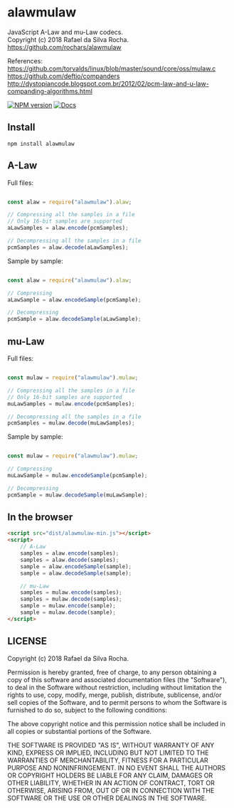 # alawmulaw
JavaScript A-Law and mu-Law codecs.  
Copyright (c) 2018 Rafael da Silva Rocha.  
https://github.com/rochars/alawmulaw

References:  
https://github.com/torvalds/linux/blob/master/sound/core/oss/mulaw.c  
https://github.com/deftio/companders  
http://dystopiancode.blogspot.com.br/2012/02/pcm-law-and-u-law-companding-algorithms.html

[![NPM version](https://img.shields.io/npm/v/alawmulaw.svg?style=for-the-badge)](https://www.npmjs.com/package/alawmulaw) [![Docs](https://img.shields.io/badge/docs-online-blue.svg?style=for-the-badge)](https://rochars.github.io/alawmulaw/index.html)

## Install
```
npm install alawmulaw
```

## A-Law

Full files:
```javascript

const alaw = require("alawmulaw").alaw;

// Compressing all the samples in a file
// Only 16-bit samples are supported
aLawSamples = alaw.encode(pcmSamples);

// Decompressing all the samples in a file
pcmSamples = alaw.decode(aLawSamples);
```

Sample by sample:
```javascript

const alaw = require("alawmulaw").alaw;

// Compressing
aLawSample = alaw.encodeSample(pcmSample);

// Decompressing
pcmSample = alaw.decodeSample(aLawSample);
```

## mu-Law

Full files:
```javascript

const mulaw = require("alawmulaw").mulaw;

// Compressing all the samples in a file
// Only 16-bit samples are supported
muLawSamples = mulaw.encode(pcmSamples);

// Decompressing all the samples in a file
pcmSamples = mulaw.decode(muLawSamples);
```

Sample by sample:
```javascript

const mulaw = require("alawmulaw").mulaw;

// Compressing
muLawSample = mulaw.encodeSample(pcmSample);

// Decompressing
pcmSample = mulaw.decodeSample(muLawSample);
```


## In the browser

```html
<script src="dist/alawmulaw-min.js"></script>
<script>
	// A-Law
    samples = alaw.encode(samples);
    samples = alaw.decode(samples);
    sample = alaw.encodeSample(sample);
    sample = alaw.decodeSample(sample);

    // mu-Law
    samples = mulaw.encode(samples);
    samples = mulaw.decode(samples);
    sample = mulaw.encode(sample);
    sample = mulaw.decode(sample);
</script>
```

## LICENSE
Copyright (c) 2018 Rafael da Silva Rocha.

Permission is hereby granted, free of charge, to any person obtaining
a copy of this software and associated documentation files (the
"Software"), to deal in the Software without restriction, including
without limitation the rights to use, copy, modify, merge, publish,
distribute, sublicense, and/or sell copies of the Software, and to
permit persons to whom the Software is furnished to do so, subject to
the following conditions:

The above copyright notice and this permission notice shall be
included in all copies or substantial portions of the Software.

THE SOFTWARE IS PROVIDED "AS IS", WITHOUT WARRANTY OF ANY KIND,
EXPRESS OR IMPLIED, INCLUDING BUT NOT LIMITED TO THE WARRANTIES OF
MERCHANTABILITY, FITNESS FOR A PARTICULAR PURPOSE AND
NONINFRINGEMENT. IN NO EVENT SHALL THE AUTHORS OR COPYRIGHT HOLDERS BE
LIABLE FOR ANY CLAIM, DAMAGES OR OTHER LIABILITY, WHETHER IN AN ACTION
OF CONTRACT, TORT OR OTHERWISE, ARISING FROM, OUT OF OR IN CONNECTION
WITH THE SOFTWARE OR THE USE OR OTHER DEALINGS IN THE SOFTWARE.
